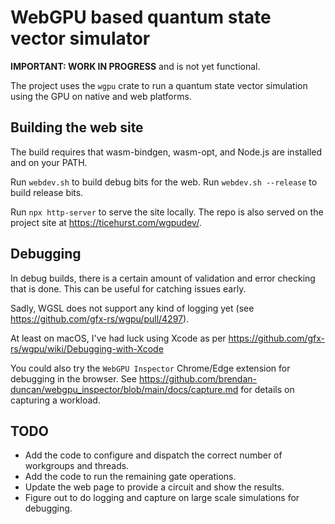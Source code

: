 # WebGPU based quantum state vector simulator

**IMPORTANT: WORK IN PROGRESS** and is not yet functional.

The project uses the `wgpu` crate to run a quantum state vector simulation using the GPU
on native and web platforms.

## Building the web site

The build requires that wasm-bindgen, wasm-opt, and Node.js are installed and on your PATH.

Run `webdev.sh` to build debug bits for the web. Run `webdev.sh --release` to build release bits.

Run `npx http-server` to serve the site locally. The repo is also served on the project site
at <https://ticehurst.com/wgpudev/>.

## Debugging

In debug builds, there is a certain amount of validation and error checking that is done.
This can be useful for catching issues early.

Sadly, WGSL does not support any kind of logging yet (see <https://github.com/gfx-rs/wgpu/pull/4297>).

At least on macOS, I've had luck using Xcode as per <https://github.com/gfx-rs/wgpu/wiki/Debugging-with-Xcode>

You could also try the `WebGPU Inspector` Chrome/Edge extension for debugging in the browser.
See <https://github.com/brendan-duncan/webgpu_inspector/blob/main/docs/capture.md> for details
on capturing a workload.

## TODO

- Add the code to configure and dispatch the correct number of workgroups and threads.
- Add the code to run the remaining gate operations.
- Update the web page to provide a circuit and show the results.
- Figure out to do logging and capture on large scale simulations for debugging.

